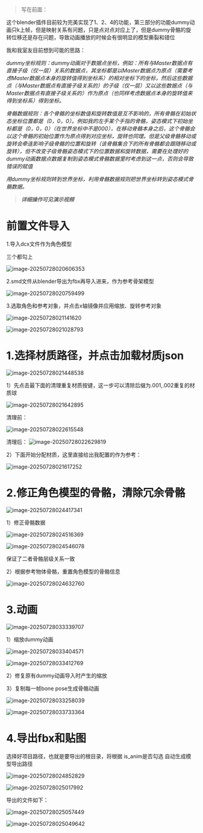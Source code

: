 > 写在前面：

这个blender插件目前较为完美实现了1、2、4的功能，第三部分的功能dummy动画只k上帧，但是映射关系有问题，只是点对点对应上了，但是dummy骨骼的旋转位移还是存在问题，导致动画播放的时候会有很明显的模型撕裂和错位

我和我室友目前想到可能的思路：

*dummy坐标规则：dummy动画对于数据点坐标，例如：所有与Master数据点有直接子级（仅一层）关系的数据点，其坐标都是以Master数据点为原点（需要考虑Master数据点本身的旋转值得到坐标系）的相对坐标下的坐标，然后这些数据点（与Master数据点有直接子级关系的）的子级（仅一层）又以这些数据点（与Master数据点有直接子级关系的）作为原点（也同样考虑数据点本身的旋转值来得到坐标系）得到坐标。*

*骨骼数据规则：各个骨骼的坐标数值和旋转数值是互不影响的，所有骨骼在初始状态坐标位置都是（0，0，0）。例如我的左手某个手指的骨骼，姿态模式下初始坐标都是（0，0，0）（在世界坐标中不是000），在移动骨骼本身之后，这个骨骼会以这个骨骼的初始位置作为原点得到对应坐标，旋转也同理。但是父级骨骼移动或旋转会牵连影响子级骨骼的位置和旋转（该骨骼集合下的所有骨骼都会跟随移动或旋转），但不改变子级骨骼姿态模式下的位置数据和旋转数据，需要在处理好的dummy动画数据点数据复制到姿态模式骨骼数据里时考虑到这一点，否则会导致错误的赋值*

*用dummy坐标规则转到世界坐标，利用骨骼数据规则把世界坐标转到姿态模式骨骼数据。*



> ***详细操作可见演示视频***

# 前置文件导入

1.导入dcx文件作为角色模型

三个都勾上

![image-20250728020606353](C:\Users\93415\AppData\Roaming\Typora\typora-user-images\image-20250728020606353.png)

2.smd文件从blender导出为fbx再导入进来，作为参考骨架模型

![image-20250728020759499](C:\Users\93415\AppData\Roaming\Typora\typora-user-images\image-20250728020759499.png)

3.选取角色和参考对象，并点击x轴镜像并应用缩放、旋转参考对象

![image-20250728021141620](C:\Users\93415\AppData\Roaming\Typora\typora-user-images\image-20250728021141620.png)

![image-20250728021028793](C:\Users\93415\AppData\Roaming\Typora\typora-user-images\image-20250728021028793.png)

# 1.选择材质路径，并点击加载材质json

![image-20250728021448538](C:\Users\93415\AppData\Roaming\Typora\typora-user-images\image-20250728021448538.png)

1）先点击最下面的清理重复材质按键，这一步可以清除后缀为.001,.002重复的材质球

![image-20250728021642895](C:\Users\93415\AppData\Roaming\Typora\typora-user-images\image-20250728021642895.png)

清理前：

![image-20250728022615548](C:\Users\93415\AppData\Roaming\Typora\typora-user-images\image-20250728022615548.png)

清理后：
![image-20250728022629819](C:\Users\93415\AppData\Roaming\Typora\typora-user-images\image-20250728022629819.png)

2）下面开始分配材质，这里直接给出我配置的作为参考：

![image-20250728021617252](C:\Users\93415\AppData\Roaming\Typora\typora-user-images\image-20250728021617252.png)

# 2.修正角色模型的骨骼，清除冗余骨骼

![image-20250728024417341](C:\Users\93415\AppData\Roaming\Typora\typora-user-images\image-20250728024417341.png)

1）修正骨骼数据

![image-20250728024516369](C:\Users\93415\AppData\Roaming\Typora\typora-user-images\image-20250728024516369.png)

![image-20250728024546078](C:\Users\93415\AppData\Roaming\Typora\typora-user-images\image-20250728024546078.png)

保证了二者骨骼层级关系一致

2）根据参考物体骨骼，重置角色模型的骨骼信息

![image-20250728024632760](C:\Users\93415\AppData\Roaming\Typora\typora-user-images\image-20250728024632760.png)

# 3.动画

![image-20250728033339707](C:\Users\93415\AppData\Roaming\Typora\typora-user-images\image-20250728033339707.png)

1）缩放dummy动画

![image-20250728033404571](C:\Users\93415\AppData\Roaming\Typora\typora-user-images\image-20250728033404571.png)

![image-20250728033412769](C:\Users\93415\AppData\Roaming\Typora\typora-user-images\image-20250728033412769.png)

2）修复原有dummy动画导入时产生的缩放

3）复制每一帧bone pose生成骨骼动画

![image-20250728033258039](C:\Users\93415\AppData\Roaming\Typora\typora-user-images\image-20250728033258039.png)

![image-20250728033733364](C:\Users\93415\AppData\Roaming\Typora\typora-user-images\image-20250728033733364.png)

# 4.导出fbx和贴图

选择好项目路径，也就是要导出的根目录，将根据 is_anim是否勾选 自动生成模型导出路径

![image-20250728024852829](C:\Users\93415\AppData\Roaming\Typora\typora-user-images\image-20250728024852829.png)

![image-20250728025017992](C:\Users\93415\AppData\Roaming\Typora\typora-user-images\image-20250728025017992.png)

导出的文件如下：

![image-20250728025057449](C:\Users\93415\AppData\Roaming\Typora\typora-user-images\image-20250728025057449.png)

![image-20250728025049642](C:\Users\93415\AppData\Roaming\Typora\typora-user-images\image-20250728025049642.png)
